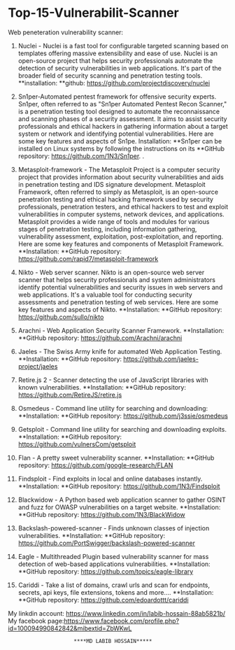 # Top-15-Vulnerabilit-Scanner
Web peneteration vulnerability scanner:


1) Nuclei - Nuclei is a fast tool for configurable targeted scanning based on templates offering massive extensibility and ease of use.
Nuclei is an open-source project that helps security professionals automate the detection of security vulnerabilities in web applications. It's part of the broader field of security scanning and penetration testing tools.
**installation:
**github: https://github.com/projectdiscovery/nuclei


3) Sn1per-Automated pentest framework for offensive security experts.
Sn1per, often referred to as "Sn1per Automated Pentest Recon Scanner," is a penetration testing tool designed to automate the reconnaissance and scanning phases of a security assessment. It aims to assist security professionals and ethical hackers in gathering information about a target system or network and identifying potential vulnerabilities. Here are some key features and aspects of Sn1pe.
Installation:
**Sn1per can be installed on Linux systems by following the instructions on its
**GitHub repository: https://github.com/1N3/Sn1per. .


4) Metasploit-framework - The Metasploit Project is a computer security project that provides information about security vulnerabilities and aids in penetration testing and IDS signature development. Metasploit Framework, often referred to simply as Metasploit, is an open-source penetration testing and ethical hacking framework used by security professionals, penetration testers, and ethical hackers to test and exploit vulnerabilities in computer systems, network devices, and applications. Metasploit provides a wide range of tools and modules for various stages of penetration testing, including information gathering, vulnerability assessment, exploitation, post-exploitation, and reporting. Here are some key features and components of Metasploit Framework.
**Installation:
**GitHub repository: https://github.com/rapid7/metasploit-framework


6) Nikto - Web server scanner.
Nikto is an open-source web server scanner that helps security professionals and system administrators identify potential vulnerabilities and security issues in web servers and web applications. It's a valuable tool for conducting security assessments and penetration testing of web services. Here are some key features and aspects of Nikto.
**Installation:
**GitHub repository: https://github.com/sullo/nikto


7) Arachni - Web Application Security Scanner Framework.
**Installation:
**GitHub repository: https://github.com/Arachni/arachni


9) Jaeles - The Swiss Army knife for automated Web Application Testing.
**Installation:
**GitHub repository: https://github.com/jaeles-project/jaeles


10) Retire.js 2 - Scanner detecting the use of JavaScript libraries with known vulnerabilities.
**Installation:
**GitHub repository: https://github.com/RetireJS/retire.js


11) Osmedeus - Command line utility for searching and downloading:
**Installation:
**GitHub repository: https://github.com/j3ssie/osmedeus


12) Getsploit - Command line utility for searching and downloading exploits. 
**Installation:
**GitHub repository: https://github.com/vulnersCom/getsploit 


13) Flan - A pretty sweet vulnerability scanner.
**Installation:
**GitHub repository: https://github.com/google-research/FLAN


14) Findsploit - Find exploits in local and online databases instantly.
**Installation:
**GitHub repository: https://github.com/1N3/Findsploit


15) Blackwidow - A Python based web application scanner to gather OSINT and fuzz for OWASP vulnerabilities on a target website. 
**Installation:
**GitHub repository: https://github.com/1N3/BlackWidow


16) Backslash-powered-scanner - Finds unknown classes of injection vulnerabilities.
**Installation:
**GitHub repository: https://github.com/PortSwigger/backslash-powered-scanner


17) Eagle - Multithreaded Plugin based vulnerability scanner for mass detection of web-based applications vulnerabilities.
**Installation:
**GitHub repository: https://github.com/topics/eagle-library


18) Cariddi - Take a list of domains, crawl urls and scan for endpoints, secrets, api keys, file extensions, tokens and more....
**Installation:
**GitHub repository: https://github.com/edoardottt/cariddi



My linkdin account: https://www.linkedin.com/in/labib-hossain-88ab5821b/
My facebook page:https://www.facebook.com/profile.php?id=100094990842842&mibextid=ZbWKwL


                         ****MD LABIB HOSSAIN*****


